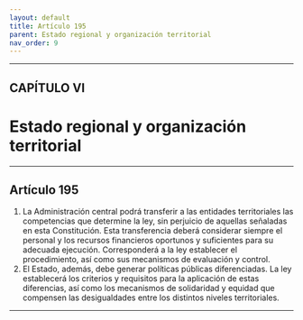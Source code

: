 ```yaml
---
layout: default
title: Artículo 195
parent: Estado regional y organización territorial
nav_order: 9
---
```


---

## CAPÍTULO VI
# Estado regional y organización territorial

---

## Artículo 195

1. La Administración central podrá transferir a las entidades territoriales las competencias que determine la ley, sin perjuicio de aquellas señaladas en esta Constitución. Esta transferencia deberá considerar siempre el personal y los recursos financieros oportunos y suficientes para su adecuada ejecución. Corresponderá a la ley establecer el procedimiento, así como sus mecanismos de evaluación y control.
2. El Estado, además, debe generar políticas públicas diferenciadas. La ley establecerá los criterios y requisitos para la aplicación de estas diferencias, así como los mecanismos de solidaridad y equidad que compensen las desigualdades entre los distintos niveles territoriales.

---
